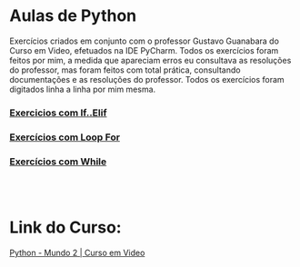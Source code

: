 # Aulas de Python 

Exercícios criados em conjunto com o professor Gustavo Guanabara do Curso em Video, efetuados na IDE PyCharm.
Todos os exercícios foram feitos por mim, a medida que apareciam erros eu consultava as resoluções do professor, mas foram feitos com total prática, consultando documentações e as resoluções do professor. Todos os exercícios foram digitados linha a linha por mim mesma.


### <a href="https://github.com/jerrayner/cursoemvideo-python2/tree/main/condicoes-if-elif">Exercicios com If..Elif</a><br>

### <a href="https://github.com/jerrayner/cursoemvideo-python2/tree/main/loop-for">Exercícios com Loop For</a><br>

### <a href="">Exercícios com While</a><br>

<br><br>
# Link do Curso:
 <a href="https://www.cursoemvideo.com/curso/python-3-mundo-2/">Python - Mundo 2 | Curso em Video</a><br>

   
